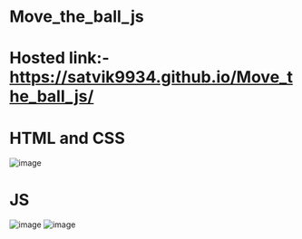 # Move_the_ball_js
# Hosted link:-https://satvik9934.github.io/Move_the_ball_js/

# HTML and CSS
![image](https://github.com/satvik9934/Move_the_ball_js/assets/87279121/56235068-09c5-4040-a40f-ac8f98707ac0)

# JS
![image](https://github.com/satvik9934/Move_the_ball_js/assets/87279121/12f29797-7198-4aaa-a062-70281de885cf)
![image](https://github.com/satvik9934/Move_the_ball_js/assets/87279121/7f6df33e-1f41-46e4-b998-fa937f9ea3bc)
